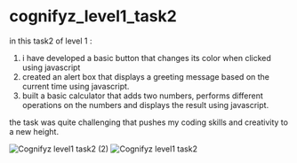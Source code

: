 # cognifyz_level1_task2

in this task2 of level 1 :
1. i have developed a basic button that changes its color when clicked using javascript
2. created an alert box that displays a greeting message based on the current time using javascript.
3. built a basic calculator that adds two numbers, performs different operations on the numbers and displays the result using javascript.

the task was quite challenging that pushes my coding skills and creativity to a new height.

![Cognifyz level1 task2 (2)](https://github.com/atul-nandan/cognifyz_level1_task2/assets/172121045/f69958ed-98bb-465c-80ca-77e951ae76c7)
![Cognifyz level1 task2](https://github.com/atul-nandan/cognifyz_level1_task2/assets/172121045/e7151d26-4457-4579-9b28-b87692b2fd8d)

